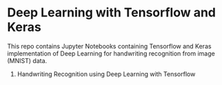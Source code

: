 # Deep Learning with Tensorflow and Keras

This repo contains Jupyter Notebooks containing Tensorflow and Keras implementation of Deep Learning for handwriting recognition from image (MNIST) data.

1) Handwriting Recognition using Deep Learning with Tensorflow
